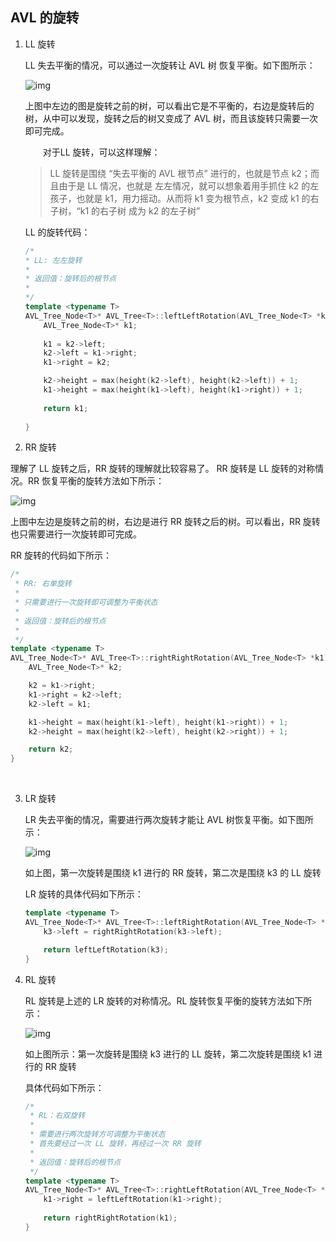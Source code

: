 ## AVL 的旋转

1. LL 旋转

   LL 失去平衡的情况，可以通过一次旋转让 AVL 树 恢复平衡。如下图所示：

   ![img](https://images0.cnblogs.com/i/497634/201403/281626153129361.jpg)

   上图中左边的图是旋转之前的树，可以看出它是不平衡的，右边是旋转后的树，从中可以发现，旋转之后的树又变成了 AVL 树，而且该旋转只需要一次即可完成。

   &emsp;&emsp;对于LL 旋转，可以这样理解：

   > LL 旋转是围绕 “失去平衡的 AVL 根节点” 进行的，也就是节点 k2；而且由于是 LL 情况，也就是 左左情况，就可以想象着用手抓住 k2 的左孩子，也就是 k1，用力摇动。从而将 k1 变为根节点，k2 变成 k1 的右子树，“k1 的右子树 成为 k2 的左子树”

   LL 的旋转代码：

   ```c++
   /*
   * LL: 左左旋转
   * 
   * 返回值：旋转后的根节点
   *
   */
   template <typename T>
   AVL_Tree_Node<T>* AVL_Tree<T>::leftLeftRotation(AVL_Tree_Node<T> *k2) {
       AVL_Tree_Node<T>* k1;
       
       k1 = k2->left;
       k2->left = k1->right;
       k1->right = k2;

       k2->height = max(height(k2->left), height(k2->left)) + 1;
       k1->height = max(height(k1->left), height(k1->right)) + 1;
       
       return k1;
       
   }
   ```

2.  RR 旋转

   理解了 LL 旋转之后，RR 旋转的理解就比较容易了。 RR 旋转是 LL 旋转的对称情况。RR 恢复平衡的旋转方法如下所示：

   ![img](https://images0.cnblogs.com/i/497634/201403/281626410316969.jpg)

   上图中左边是旋转之前的树，右边是进行 RR 旋转之后的树。可以看出，RR 旋转也只需要进行一次旋转即可完成。

   RR  旋转的代码如下所示：

   ```c++
   /*
    * RR: 右单旋转
    *
    * 只需要进行一次旋转即可调整为平衡状态
    *
    * 返回值：旋转后的根节点
    *
    */
   template <typename T>
   AVL_Tree_Node<T>* AVL_Tree<T>::rightRightRotation(AVL_Tree_Node<T> *k1) {
       AVL_Tree_Node<T>* k2;

       k2 = k1->right;
       k1->right = k2->left;
       k2->left = k1;

       k1->height = max(height(k1->left), height(k1->right)) + 1;
       k2->height = max(height(k2->left), height(k2->right)) + 1;

       return k2;
   }
   ```

   ​

3. LR 旋转

   LR 失去平衡的情况，需要进行两次旋转才能让 AVL 树恢复平衡。如下图所示：

   ![img](https://images0.cnblogs.com/i/497634/201403/281627088127150.jpg)

   如上图，第一次旋转是围绕 k1 进行的 RR 旋转，第二次是围绕 k3 的 LL 旋转

   LR 旋转的具体代码如下所示：

   ```cpp
   template <typename T>
   AVL_Tree_Node<T>* AVL_Tree<T>::leftRightRotation(AVL_Tree_Node<T> *k3) {
       k3->left = rightRightRotation(k3->left);

       return leftLeftRotation(k3);
   }
   ```

4. RL 旋转

   RL 旋转是上述的 LR 旋转的对称情况。RL 旋转恢复平衡的旋转方法如下所示：

   ![img](https://images0.cnblogs.com/i/497634/201403/281628118447060.jpg)

   如上图所示：第一次旋转是围绕 k3 进行的 LL 旋转，第二次旋转是围绕 k1 进行的 RR 旋转

   具体代码如下所示：

   ```cpp
   /*
    * RL：右双旋转
    *
    * 需要进行两次旋转方可调整为平衡状态
    * 首先要经过一次 LL 旋转，再经过一次 RR 旋转
    *
    * 返回值：旋转后的根节点
    */
   template <typename T>
   AVL_Tree_Node<T>* AVL_Tree<T>::rightLeftRotation(AVL_Tree_Node<T> *k1) {
       k1->right = leftLeftRotation(k1->right);
       
       return rightRightRotation(k1);
   }
   ```

   ​